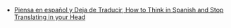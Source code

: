 
- [Piensa en español y Deja de Traducir, How to Think in Spanish and Stop Translating in your Head](https://www.youtube.com/watch?v=_dqIPFfkKks)
